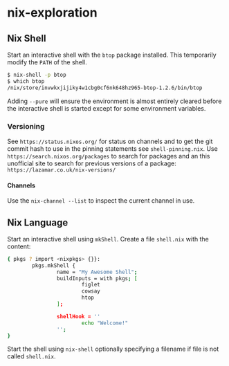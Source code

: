 # nix-exploration

## Nix Shell

Start an interactive shell with the `btop` package installed. This temporarily modify the `PATH` of the shell.

```bash
$ nix-shell -p btop
$ which btop
/nix/store/invwkxjijiky4w1cbg0cf6nk648hz965-btop-1.2.6/bin/btop
```
Adding `--pure` will ensure the environment is almost entirely cleared before the interactive shell is started except for some environment variables.

### Versioning

See `https://status.nixos.org/` for status on channels and to get the git commit hash to use in the pinning statements see `shell-pinning.nix`.
Use `https://search.nixos.org/packages` to search for packages and an this unofficial site to search for previous versions of a package: `https://lazamar.co.uk/nix-versions/`

#### Channels

Use the `nix-channel --list` to inspect the current channel in use.


## Nix Language

Start an interactive shell using `mkShell`. Create a file `shell.nix` with the content:

```bash
{ pkgs ? import <nixpkgs> {}}:
        pkgs.mkShell {
                name = "My Awesome Shell"; 
                buildInputs = with pkgs; [
                        figlet
                        cowsay
                        htop
                ];

                shellHook = ''
                        echo "Welcome!"
                '';
}
```
Start the shell using `nix-shell` optionally specifying a filename if file is not called `shell.nix`.
